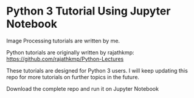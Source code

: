# Python 3 Tutorial Using Jupyter Notebook

Image Processing tutorials are written by me.

Python tutorials are originally written by rajathkmp: https://github.com/rajathkmp/Python-Lectures

These tutorials are designed for Python 3 users. I will keep updating this repo for more tutorials on further topics in the future.

Download the complete repo and run it on Jupyter Notebook

